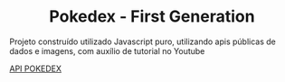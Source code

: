 <h1 align="center"> Pokedex - First Generation </h1>
<p> Projeto construído utilizado Javascript puro, utilizando apis públicas de dados e imagens, com auxílio de tutorial no Youtube </p>

<p> 
    <a href="https://pokeapi.co"> API POKEDEX </a> 
</p>
